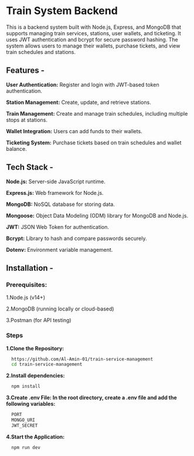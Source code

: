 
# Train System Backend

This is a backend system built with Node.js, Express, and MongoDB that supports managing train services, stations, user wallets, and ticketing. It uses JWT authentication and bcrypt for secure password hashing. The system allows users to manage their wallets, purchase tickets, and view train schedules and stations.


## Features -


**User Authentication:** Register and login with JWT-based token authentication.

**Station Management:** Create, update, and retrieve stations.

**Train Management:** Create and manage train schedules, including multiple stops at stations.

**Wallet Integration:** Users can add funds to their wallets.

**Ticketing System:** Purchase tickets based on train schedules and wallet balance.




## Tech Stack -

**Node.js:** Server-side JavaScript runtime.

**Express.js:** Web framework for Node.js.

**MongoDB:** NoSQL database for storing data.

**Mongoose:** Object Data Modeling (ODM) library for MongoDB and Node.js.

**JWT:** JSON Web Token for authentication.

**Bcrypt:** Library to hash and compare passwords securely.

**Dotenv:** Environment variable management.


## Installation -

### Prerequisites:
  1.Node.js (v14+)

  2.MongoDB (running locally or cloud-based)
    
  3.Postman (for API testing)

### Steps 
**1.Clone the Repository:**

```bash
  https://github.com/Al-Amin-01/train-service-management
  cd train-service-management
```
**2.Install dependencies:**

```bash
  npm install
```

**3.Create .env File: In the root directory, create a .env file and add the following variables:**

```bash
  PORT
  MONGO_URI
  JWT_SECRET
```

**4.Start the Application:**

```bash
  npm run dev
```
